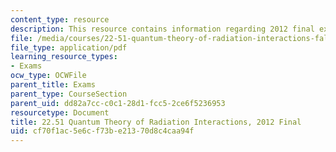 ```yaml
---
content_type: resource
description: This resource contains information regarding 2012 final exams.
file: /media/courses/22-51-quantum-theory-of-radiation-interactions-fall-2012/cf70f1ac5e6cf73be21370d8c4caa94f_MIT22_51F12_final_2012.pdf
file_type: application/pdf
learning_resource_types:
- Exams
ocw_type: OCWFile
parent_title: Exams
parent_type: CourseSection
parent_uid: dd82a7cc-c0c1-28d1-fcc5-2ce6f5236953
resourcetype: Document
title: 22.51 Quantum Theory of Radiation Interactions, 2012 Final
uid: cf70f1ac-5e6c-f73b-e213-70d8c4caa94f
---
```

